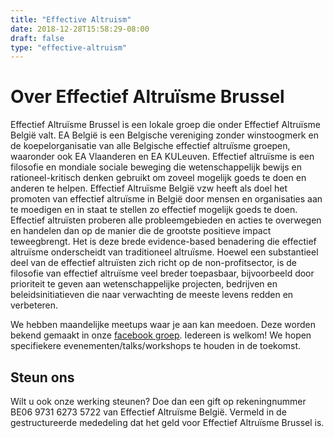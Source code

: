 ```yaml
---
title: "Effective Altruism"
date: 2018-12-28T15:58:29-08:00
draft: false
type: "effective-altruism"
---
```





# Over Effectief Altruïsme Brussel

Effectief Altruïsme Brussel is een lokale groep die onder Effectief Altruïsme België valt. EA België is een Belgische vereniging zonder winstoogmerk en de koepelorganisatie van alle Belgische effectief altruïsme groepen, waaronder ook EA Vlaanderen en EA KULeuven. 
Effectief altruïsme is een filosofie en mondiale sociale beweging die wetenschappelijk bewijs en rationeel-kritisch denken gebruikt om zoveel mogelijk goeds te doen en anderen te helpen. Effectief Altruïsme België vzw heeft als doel het promoten van effectief altruïsme in België door mensen en organisaties aan te moedigen en in staat te stellen zo effectief mogelijk goeds te doen.
Effectief altruïsten proberen alle probleemgebieden en acties te overwegen en handelen dan op de manier die de grootste positieve impact teweegbrengt. Het is deze brede evidence-based benadering die effectief altruïsme onderscheidt van traditioneel altruïsme. Hoewel een substantieel deel van de effectief altruïsten zich richt op de non-profitsector, is de filosofie van effectief altruïsme veel breder toepasbaar, bijvoorbeeld door prioriteit te geven aan wetenschappelijke projecten, bedrijven en beleidsinitiatieven die naar verwachting de meeste levens redden en verbeteren.

We hebben maandelijke meetups waar je aan kan meedoen. Deze worden bekend gemaakt in onze [facebook groep](https://www.facebook.com/groups/387535228103244/).
Iedereen is welkom! We hopen specifiekere evenementen/talks/workshops te houden in de toekomst.




## Steun ons

Wilt u ook onze werking steunen? Doe dan een gift op rekeningnummer BE06 9731 6273 5722 van Effectief Altruïsme België. Vermeld in de gestructureerde mededeling dat het geld voor Effectief Altruïsme Brussel is.
